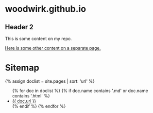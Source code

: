 # woodwirk.github.io

## Header 2

This is some content on my repo.

[Here is some other content on a separate page.](./content-1)

# Sitemap

<!-- https://ongclement.com/blog/github-pages-indexing-directory-copy -->
{% assign doclist = site.pages | sort: 'url'  %}
<ul>
    {% for doc in doclist %}
        {% if doc.name contains '.md' or doc.name contains '.html' %}
            <li><a href="{{ site.baseurl }}{{ doc.url }}">{{ doc.url }}</a></li>
        {% endif %}
    {% endfor %}
</ul>